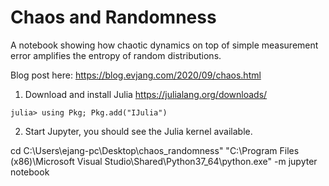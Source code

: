 # Chaos and Randomness

A notebook showing how chaotic dynamics on top of simple measurement error amplifies the entropy of random distributions.

Blog post here: https://blog.evjang.com/2020/09/chaos.html

1. Download and install Julia https://julialang.org/downloads/

```
julia> using Pkg; Pkg.add("IJulia")
```

2. Start Jupyter, you should see the Julia kernel available.

cd C:\Users\ejang-pc\Desktop\chaos_randomness"
"C:\Program Files (x86)\Microsoft Visual Studio\Shared\Python37_64\python.exe" -m jupyter notebook


